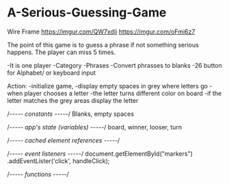 # A-Serious-Guessing-Game

Wire Frame
https://imgur.com/QW7xdIi
https://imgur.com/oFmi6z7

The point of this game is to guess a phrase 
if not something serious happens. The player
can miss 5 times.  

-It is one player
-Category
-Phrases
-Convert phrasses to blanks
-26 button for Alphabet/ or keyboard input

Action:
-initialize game, 
-display empty spaces in grey where letters go 
-when player chooses a letter
  -the letter turns different color on board
  -if the letter matches the grey areas display the letter
  

/*----- constants -----*/ 
Blanks, empty spaces  

/*----- app's state (variables) -----*/ 
 board, winner, looser, turn

/*----- cached element references -----*/ 

/*----- event listeners -----*/ 
document.getElementById("markers")
  .addEventLister('click', handleClick);

/*----- functions -----*/


